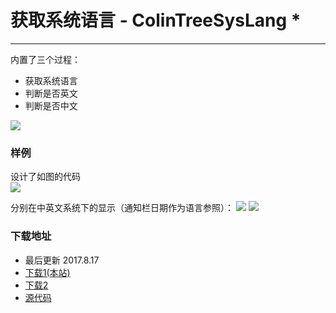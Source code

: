 # 获取系统语言 - ColinTreeSysLang *

---

内置了三个过程：
* 获取系统语言
* 判断是否英文
* 判断是否中文

![](/images/ColinTreeSysLang/block.png)

### 样例
设计了如图的代码  
![](/images/ColinTreeSysLang/testCode.png)

分别在中英文系统下的显示（通知栏日期作为语言参照）：
![](/images/ColinTreeSysLang/zhScreenshot.png) ![](/images/ColinTreeSysLang/enScreenshot.png)

### 下载地址
* 最后更新 2017.8.17
* <a href="/aix/cn.colintree.aix.ColinTreeSysLang.aix" target="_blank">下载1(本站)</a>
* [下载2](https://raw.githubusercontent.com/OpenSourceAIX/ColinTreeSysLang/master/cn.colintree.aix.ColinTreeSysLang.aix)
* [源代码](https://github.com/OpenSourceAIX/ColinTreeSysLang)